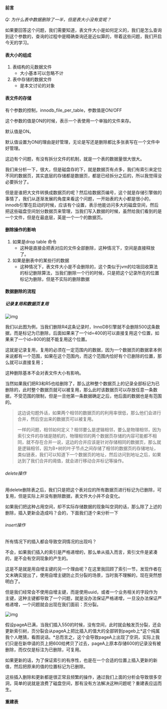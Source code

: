 

#### 前言

*Q: 为什么表中数据删除了一半，但是表大小没有变呢？*

如果要回答这个问题，我们需要知道，表文件大小是如何定义的，我们是怎么查询到这个参数的，查询的过程中是精确查询还是近似算的，带着这些问题，我们开启今天的学习。



#### 表大小的组成

1. 表结构的元数据文件
   - 大小基本可以忽略不计
2. 表中存储的数据文件
   - 是本文讨论的对象



#### 表文件的存储

有个参数的控制，innodb_file_per_table，参数值是ON/OFF

这个参数的值是ON的时候，表示一个表使用一个单独的文件来存。

默认值是ON。

默认值设置为ON的理由是好管理，无论是写还是删除都比多张表写在一个文件中好管理。

这边有个问题，有没有拆分文件的机制，就是一个表的数据量很大很大。

我们来分析一下，很大，但是磁盘存的下，就是数据页有点多，我们有索引来定位不同的数据页，其实底层的存储都是数据页，都是已经拆分之后的，所以我觉得没必要拆分了。

但是是谁把大文件转换成数据页的呢？然后给数据页编号，这个就是存储引擎做的事情了，我们从逐渐发展的角度来看这个问题，一开始表的大小都是很小的，innodb引擎在启动的时候，应该有个设置，表示他能访问多大的磁盘空间，然后把这些磁盘空间划分数据页来管理，当我们写入数据的时候，虽然给我们看到的是一个文件，但是在最底层，英是一个一个的数据页。



#### 删除操作的影响

1. 如果是drop table 命令
   - 这种是直接会把表对应的文件全部删除，这种情况下，空间是直接释放了。
2. 如果是删表中的某些行的数据
   - 这种情况下，表文件大小是不会删除的，这个类似于jvm的垃圾回收算法的标记删除算法，当我们删除一个行的时候，只是把这个记录所在的位置标记为删除，但是不实际的删除数据



#### 数据删除的流程

##### 记录复用和数据页复用

![img](https://static001.geekbang.org/resource/image/f0/c8/f0b1e4ac610bcb5c5922d0b18563f3c8.png)

我们以此图为例，当我们删除R4这条记录时，InnoDB引擎就不会删除500这条数据，而是标记为已删除，后面如果来了一个id=400的可以直接复用这个位置，如果来了一个id=800的就不能复用这个位置。

这就是记录复用，复用的必须在一定范围内的数据，因为一个数据页的数据拿本例来说都有一个范围，如果在这个范围内，而这个范围内恰好有个已删除的位置，那么就可以直接复用；

这种删除基本不会对表文件大小有影响。

当然如果我们把R3和R5也给删除了，那么这种整个数据页上的记录全部标记为已删除的，此时整个数据页就可以被复用，那么此时该数据页可以存放任意一条数据，不受范围的限制，但是一旦他第一条数据确定之后，他后面的数据也是有范围的。

> 这边说句题外话，如果两个相邻的数据页的的利用率很低，那么他们会进行合并，然后空出来的数据页可以被复用。
>
> 一样的问题，相邻如何定义？相邻要么是逻辑相邻，要么是物理相邻，因为索引文件的存储是随机的，物理相邻的两个数据页存储的内容可能都不相同，就不存在合并一说，这边的合并应该是针对存储相同的数据页，那么就是逻辑相邻，因为B+树的叶子节点之间存储了相邻的数据页的存储地址，类似链表，我们可以知道下一个数据页的地址，然后访问到地址之后，如果达到了我们合并的阈值，就会进行移动合并标记等操作。



###### delete操作

用delete删除表之后，我们只是把这个表对应的所有数据页进行标记为已删除，可复用，但是实际上并没有删除数据，表文件大小并不会变化。



如果我们把这种占用空间，却不实际存储数据的现象叫空洞的话，那么除了上述的删除，插入更新会造成吗？会的，下面我们逐个来分析一下



###### insert操作

所有情况下的插入都会导致空洞情况的出现吗？

不会，如果我们插入的索引是严格递增的，那么单从插入而言，索引文件是紧凑的，是不会有空洞现象的产生的。

这是不是就是用自增主键的另一个理由呢？在这里我回顾了索引一节，发现作者在文末确实提出了，使用自增主键防止页分裂的场景，当时我不理解的，现在突然想明白了。

但是我们经常会不使用自增主键，而是使用uuid，或者一个业务相关的字段作为主键，这种主键都导致了一个问题，就是没办法保证严格递增，一旦没办法保证严格递增，一个问题就会出现在我们面前：页分裂。

![img](https://static001.geekbang.org/resource/image/80/ea/8083f05a4a4c0372833a6e01d5a8e6ea.png)

假设pageA已满，当我们插入550的时候，没有空间，此时就会触发页分裂，还会更新索引树，页分裂会从pageA上把比插入的值大的全部转到pageb上*这个纯属我个人瞎猜，看图说话。*总而言之，这个会导致pageA上出现了空洞，实际上我们只是在新申请的页上把600给拷贝了过去，pageA上原本存储600的记录没有被删除，而仅仅是标注为已删除，可复用。

如果更新的话，为了保证索引的有序性，也是在一个合适的位置上插入更新的新值，然后把原来的值的位置标记为已删除。



这些插入删除和更新都是很正常且频繁的操作，通过我们上面的分析会导致很多空洞，简单的说就是浪费了磁盘空间，那有没有方法解决这种问题呢？重建表应运而生。

#### 重建表





